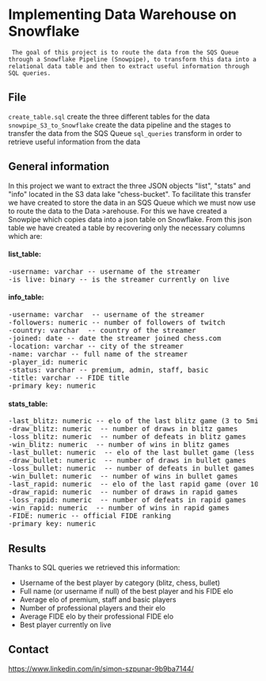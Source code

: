 # Implementing Data Warehouse on Snowflake

` The goal of this project is to route the data from the SQS Queue through a Snowflake Pipeline (Snowpipe), to transform this data into a relational data table and then to extract useful information through SQL queries.`

## File

`create_table.sql` create the three different tables for the data
`snowpipe_S3_to_Snowflake` create the data pipeline and the stages to transfer the data from the SQS Queue
`sql_queries` transform in order to retrieve useful information from the data

## General information

In this project we want to extract the three JSON objects "list", "stats" and "info" located in the S3 data lake "chess-bucket". To facilitate this transfer we have created to store the data in an SQS Queue which we must now use to route the data to the Data >arehouse.
For this we have created a Snowpipe which copies data into a json table on Snowflake. From this json table we have created a table by recovering only the necessary columns which are:

#### list_table:  
<pre>
-username: varchar -- username of the streamer
-is_live: binary -- is the streamer currently on live
</pre>

#### info_table:  
<pre>
-username: varchar  -- username of the streamer
-followers: numeric -- number of followers of twitch
-country: varchar  -- country of the streamer
-joined: date -- date the streamer joined chess.com
-location: varchar -- city of the streamer
-name: varchar -- full name of the streamer
-player_id: numeric
-status: varchar -- premium, admin, staff, basic 
-title: varchar -- FIDE title
-primary_key: numeric  
</pre>
#### stats_table:  
<pre>
-last_blitz: numeric -- elo of the last blitz game (3 to 5min game)
-draw_blitz: numeric  -- number of draws in blitz games
-loss_blitz: numeric  -- number of defeats in blitz games
-win_blitz: numeric  -- number of wins in blitz games
-last_bullet: numeric  -- elo of the last bullet game (less than 2min game)
-draw_bullet: numeric  -- number of draws in bullet games
-loss_bullet: numeric  -- number of defeats in bullet games
-win_bullet: numeric  -- number of wins in bullet games
-last_rapid: numeric  -- elo of the last rapid game (over 10min game)
-draw_rapid: numeric  -- number of draws in rapid games
-loss_rapid: numeric  -- number of defeats in rapid games
-win_rapid: numeric  -- number of wins in rapid games
-FIDE: numeric -- official FIDE ranking
-primary_key: numeric  
</pre>

## Results

Thanks to SQL queries we retrieved this information:

- Username of the best player by category (blitz, chess, bullet)
- Full name (or username if null) of the best player and his FIDE elo
- Average elo of premium, staff and basic players
- Number of professional players and their elo 
- Average FIDE elo by their professional FIDE elo
- Best player currently on live

## Contact

https://www.linkedin.com/in/simon-szpunar-9b9ba7144/
